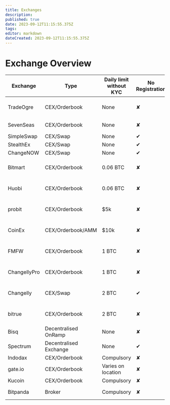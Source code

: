 ```yaml
---
title: Exchanges
description: 
published: true
date: 2023-09-12T11:15:55.375Z
tags: 
editor: markdown
dateCreated: 2023-09-12T11:15:55.375Z
---
```


# Exchange Overview

| Exchange | Type | Daily limit without KYC | No Registration | US-Access | Inflow tokens | On-Ramp | Off-Ramp | Maker Fee | Taker Fee | Based |
|---|---|---|---|---|---|---|---|---|---|---|
| TradeOgre | CEX/Orderbook | None | ✘ | ✔ | USDT (ERC), BTC |  |  |  |  | U.S |
| SevenSeas | CEX/Orderbook | None | ✘ | ✔ | USDT (ERC) |  |  |  |  | Anon |
| SimpleSwap | CEX/Swap | None | ✔ | ✔ |  |  |  |  |  |  |
| StealthEx | CEX/Swap | None | ✔ | ✔ |  |  |  |  |  |  |
| ChangeNOW | CEX/Swap | None | ✔ | ✔ | ADA |  |  |  |  |  |
| Bitmart | CEX/Orderbook | 0.06 BTC | ✘ | Not with KYC |  |  |  | 0.25% | 0.25% |  |
| Huobi | CEX/Orderbook | 0.06 BTC | ✘ | Not with KYC |  |  |  | 0.20% | 0.20% |  |
| probit | CEX/Orderbook | $5k | ✘ | Not with KYC |  |  |  | 0.20% | 0.20% |  |
| CoinEx | CEX/Orderbook/AMM | $10k | ✘ | Not with KYC | XLM |  |  | 0.20% | 0.20% |  |
| FMFW | CEX/Orderbook | 1 BTC | ✘ | Not with KYC |  |  |  |  |  |  |
| ChangellyPro | CEX/Orderbook | 1 BTC | ✘ | Not with KYC |  |  |  |  |  |  |
| Changelly | CEX/Swap | 2 BTC | ✔ | Not with KYC |  |  |  |  |  |  |
| bitrue | CEX/Orderbook | 2 BTC | ✘ | Not with KYC |  |  |  |  |  |  |
| Bisq | Decentralised OnRamp | None | ✘ | ✔ | ERG, BTC |  |  |  |  |  |
| Spectrum | Decentralised Exchange | None | ✔ | ✔ | ERG |  |  |  |  |  |
| Indodax | CEX/Orderbook | Compulsory | ✘ | No |  | Indonesia |  |  |  |  |
| gate.io | CEX/Orderbook | Varies on location | ✘ | No |  |  |  | 0.20% | 0.20% |  |
| Kucoin | CEX/Orderbook | Compulsory | ✘ | No |  |  |  | 0.10% | 0.10% |  |
| Bitpanda | Broker | Compulsory | ✘ | No |  | 40+ Countries | 40+ Countries | 0.10% | 0.15% | Austria |
